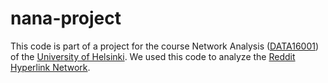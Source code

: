# nana-project

This code is part of a project for the course Network Analysis ([DATA16001](https://courses.helsinki.fi/en/data16001)) of the [University of Helsinki](https://www.helsinki.fi/en). We used this code to analyze the [Reddit Hyperlink Network](http://snap.stanford.edu/data/soc-RedditHyperlinks.html).
